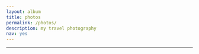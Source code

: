 ```yaml
---
layout: album
title: photos
permalink: /photos/
description: my travel photography
nav: yes
---
```


***
